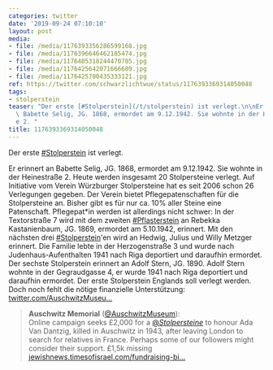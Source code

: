 ```yaml
---
categories: twitter
date: '2019-09-24 07:10:10'
layout: post
media:
- file: /media/1176393356286599168.jpg
- file: /media/1176396646462185474.jpg
- file: /media/1176405318244470785.jpg
- file: /media/1176425642071666689.jpg
- file: /media/1176425700435333121.jpg
ref: https://twitter.com/schwarzlichtwue/status/1176393369314050048
tags:
- stolperstein
teaser: "Der erste [#Stolperstein](/t/stolperstein) ist verlegt.\n\nEr erinnert an\
  \ Babette Selig, JG. 1868, ermordet am 9.12.1942. Sie wohnte in der Heinestra\xDF\
  e 2. "
title: 1176393369314050048
---
```

Der erste [#Stolperstein](/t/stolperstein) ist verlegt.

Er erinnert an Babette Selig, JG. 1868, ermordet am 9.12.1942. Sie wohnte in der Heinestraße 2. 
Heute werden insgesamt 20 Stolpersteine verlegt. Auf Initiative vom Verein Würzburger Stolpersteine hat es seit 2006 schon 26 Verlegungen gegeben.
Der Verein bietet Pflegepatenschaften für die Stolpersteine an. Bisher gibt es für nur ca. 10% aller Steine eine Patenschaft. Pflegepat\*in werden ist allerdings nicht schwer: 
In der Textorstraße 7 wird mit dem zweiten [#Pflasterstein](/t/pflasterstein) an Rebekka Kastanienbaum, JG. 1869, ermordet am 5.10.1942, erinnert. 
Mit den nächsten drei [#Stolperstein](/t/stolperstein)'en wird an Hedwig, Julius und Willy Metzger erinnert. Die Familie lebte in der Herzogenstraße 3 und wurde nach Judenhaus-Aufenthalten 1941 nach Riga deportiert und daraufhin ermordet. 
Der sechste Stolperstein erinnert an Adolf Stern, JG. 1890. Adolf Stern wohnte in der Gegraudgasse 4, er wurde 1941 nach Riga deportiert und daraufhin ermordet. 
Der erste Stolperstein Englands soll verlegt werden. Doch noch fehlt die nötige finanzielle Unterstützung: [twitter.com/AuschwitzMuseu…](https://twitter.com/AuschwitzMuseum/status/1218563030931460097?s=19)
> <b>Auschwitz Memorial</b> ([@AuschwitzMuseum](https://twitter.com/AuschwitzMuseum)):  
>Online campaign seeks £2,000 for a [@_Stolpersteine_](https://twitter.com/_Stolpersteine_) to honour Ada Van Dantzig, killed in Auschwitz in 1943, after leaving London to search for relatives in France. Perhaps some of our followers might consider their support. £1,5k missing [jewishnews.timesofisrael.com/fundraising-bi…](https://jewishnews.timesofisrael.com/fundraising-bid-launched-for-first-uk-stumbling-stone-for-shoah-victim/)  


